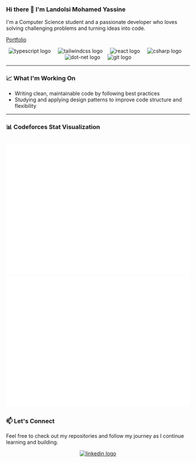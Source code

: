 ### Hi there 👋 I'm Landolsi Mohamed Yassine

I'm a Computer Science student and a passionate developer who loves solving challenging problems and turning ideas into code.

[Portfolio](https://portfolio-uuo5.vercel.app/)  


<div align="center">
  <img src="https://skillicons.dev/icons?i=ts" height="60" alt="typescript logo"  />
  <img width="12" />
  <img src="https://skillicons.dev/icons?i=tailwind" height="60" alt="tailwindcss logo"  />
  <img width="12" />
  <img src="https://skillicons.dev/icons?i=react" height="60" alt="react logo"  />
  <img width="12" />
  <img src="https://skillicons.dev/icons?i=cs" height="60" alt="csharp logo"  />
  <img width="12" />
  <img src="https://skillicons.dev/icons?i=dotnet" height="60" alt="dot-net logo"  />
  <img width="12" />
  <img src="https://skillicons.dev/icons?i=git" height="60" alt="git logo"  />
</div>

---

### 📈 What I'm Working On

- Writing clean, maintainable code by following best practices  
- Studying and applying design patterns to improve code structure and flexibility

---

### 📊 Codeforces Stat Visualization
![](https://raw.githubusercontent.com/Ylandolsi/cf-stats/main/output/light_card.svg#gh-dark-mode-only)
![](https://raw.githubusercontent.com/Ylandolsi/cf-stats/main/output/light_card.svg)
---
### 📫 Let's Connect

Feel free to check out my repositories and follow my journey as I continue learning and building.

<div align="center">
  <a href="https://www.linkedin.com/in/mohamed-yassine-landolsi-137657284/" target="_blank">
    <img src="https://raw.githubusercontent.com/maurodesouza/profile-readme-generator/master/src/assets/icons/social/linkedin/default.svg" width="52" height="40" alt="linkedin logo"  />
  </a>
</div>



